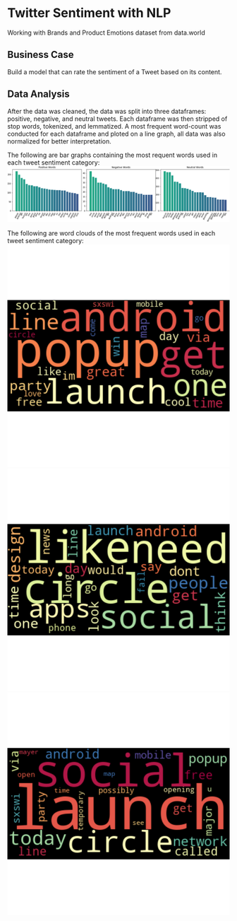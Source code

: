 # Twitter Sentiment with NLP

Working with Brands and Product Emotions dataset from data.world

## Business Case

Build a model that can rate the sentiment of a Tweet based on its content.

## Data Analysis

After the data was cleaned, the data was split into three dataframes: positive, negative, and neutral tweets. Each dataframe was then stripped of stop words, tokenized, and lemmatized. A most frequent word-count was conducted for each dataframe and ploted on a line graph, all data was also normalized for better interpretation. 

The following are bar graphs containing the most requent words used in each tweet sentiment category:
![bar-graph](/Figures/word_count_bar_graphs.png)

The following are word clouds of the most frequent words used in each tweet sentiment category:
![word-cloud](/Figures/positive_wordcloud.png)
![word-cloud](/Figures/negative_wordcloud.png)
![word-cloud](/Figures/neutral_wordcloud.png)
